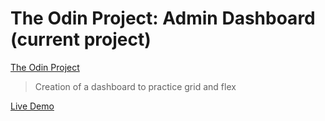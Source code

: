 # The Odin Project: Admin Dashboard (current project) 

[The Odin Project](https://www.theodinproject.com/lessons/node-path-intermediate-html-and-css-admin-dashboard)

> Creation of a dashboard to practice grid and flex  

[Live Demo](https://filipecabral97.github.io/admin-dashboard/)
